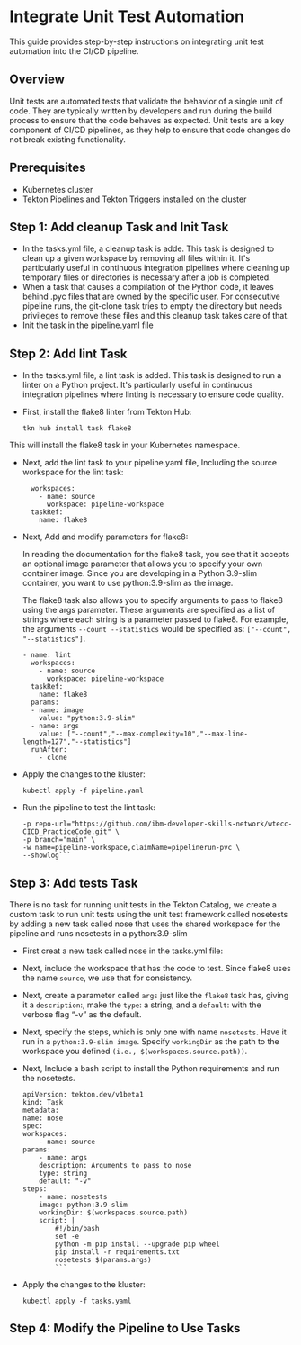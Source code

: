 # Integrate Unit Test Automation

This guide provides step-by-step instructions on integrating unit test automation into the CI/CD pipeline.

## Overview

Unit tests are automated tests that validate the behavior of a single unit of code. They are typically written by developers and run during the build process to ensure that the code behaves as expected. Unit tests are a key component of CI/CD pipelines, as they help to ensure that code changes do not break existing functionality.

## Prerequisites

- Kubernetes cluster
- Tekton Pipelines and Tekton Triggers installed on the cluster

## Step 1: Add cleanup Task and Init Task

- In the tasks.yml file, a cleanup task is adde. This task is designed to clean up a given workspace by removing all files within it. It's particularly useful in continuous integration pipelines where cleaning up temporary files or directories is necessary after a job is completed.
- When a task that causes a compilation of the Python code, it leaves behind .pyc files that are owned by the specific user. For consecutive pipeline runs, the git-clone task tries to empty the directory but needs privileges to remove these files and this cleanup task takes care of that.
- Init the task in the pipeline.yaml file

## Step 2: Add lint Task

- In the tasks.yml file, a lint task is added. This task is designed to run a linter on a Python project. It's particularly useful in continuous integration pipelines where linting is necessary to ensure code quality.

- First, install the flake8 linter from Tekton Hub:

    `tkn hub install task flake8`

This will install the flake8 task in your Kubernetes namespace.

- Next, add the lint task to your pipeline.yaml file, Including the source workspace for the lint task:

    ``` - name: lint
      workspaces:
        - name: source
          workspace: pipeline-workspace
      taskRef:
        name: flake8
    ```
- Next, Add and modify parameters for flake8:

    In reading the documentation for the flake8 task, you see that it accepts an optional image parameter that allows you to specify your own container image. Since you are developing in a Python 3.9-slim container, you want to use python:3.9-slim as the image.

    The flake8 task also allows you to specify arguments to pass to flake8 using the args parameter. These arguments are specified as a list of strings where each string is a parameter passed to flake8. For example, the arguments `--count --statistics` would be specified as: `["--count", "--statistics"]`.



    ```
    - name: lint
      workspaces:
        - name: source
          workspace: pipeline-workspace
      taskRef:
        name: flake8
      params:
      - name: image
        value: "python:3.9-slim"
      - name: args
        value: ["--count","--max-complexity=10","--max-line-length=127","--statistics"]
      runAfter:
        - clone
    ```

- Apply the changes to the kluster:

    `kubectl apply -f pipeline.yaml`

- Run the pipeline to test the lint task:

    ```tkn pipeline start cd-pipeline \
    -p repo-url="https://github.com/ibm-developer-skills-network/wtecc-CICD_PracticeCode.git" \
    -p branch="main" \
    -w name=pipeline-workspace,claimName=pipelinerun-pvc \
    --showlog```

## Step 3: Add tests Task

There is no task for running unit tests in the Tekton Catalog, we create a custom task to run unit tests using the unit test framework
called nosetests by adding a new task called nose that uses the shared workspace for the pipeline and runs nosetests in a python:3.9-slim

- First creat a new task called nose in the tasks.yml file:

- Next, include the workspace that has the code to test. Since flake8 uses the name `source`, we use that for consistency.

- Next, create a parameter called `args` just like the `flake8` task has, giving it a `description`:, make the `type`: a string, and a `default`: with the verbose flag “-v” as the default.

- Next, specify the steps, which is only one with name `nosetests`. Have it run in a `python:3.9-slim image`.
Specify `workingDir` as the path to the workspace you defined `(i.e., $(workspaces.source.path))`.

- Next, Include a bash script to install the Python requirements and run the nosetests.

    ```---
    apiVersion: tekton.dev/v1beta1
    kind: Task
    metadata:
    name: nose
    spec:
    workspaces:
        - name: source
    params:
        - name: args
        description: Arguments to pass to nose
        type: string
        default: "-v"
    steps:
        - name: nosetests
        image: python:3.9-slim
        workingDir: $(workspaces.source.path)
        script: |
            #!/bin/bash
            set -e
            python -m pip install --upgrade pip wheel
            pip install -r requirements.txt
            nosetests $(params.args)
            ```
- Apply the changes to the kluster:

    `kubectl apply -f tasks.yaml`

## Step 4: Modify the Pipeline to Use Tasks
